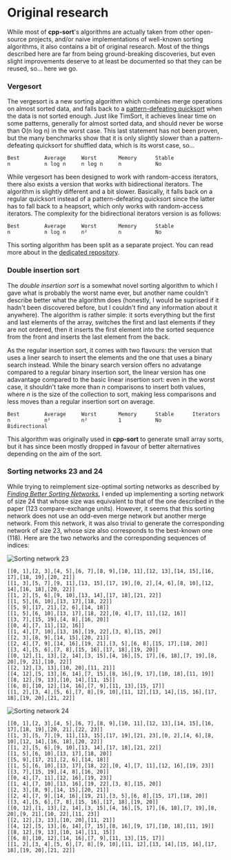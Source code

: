 # Original research

While most of **cpp-sort**'s algorithms are actually taken from other open-source
projects, and/or naive implementations of well-known sorting algorithms, it also
contains a bit of original research. Most of the things described here are far from
being ground-breaking discoveries, but even slight improvements deserve to at least
be documented so that they can be reused, so... here we go.

### Vergesort

The vergesort is a new sorting algorithm which combines merge operations on almost
sorted data, and falls back to a [pattern-defeating quicksort](https://github.com/orlp/pdqsort)
when the data is not sorted enough. Just like TimSort, it achieves linear time on
some patterns, generally for almost sorted data, and should never be worse than
O(n log n) in the worst case. This last statement has not been proven, but the many
benchmarks show that it is only slightly slower than a pattern-defeating quicksort
for shuffled data, which is its worst case, so...

    Best        Average     Worst       Memory      Stable
    n           n log n     n log n     n           No

While vergesort has been designed to work with random-access iterators, there also
exists a version that works with bidirectional iterators. The algorithm is slightly
different and a bit slower. Basically, it falls back on a regular quicksort instead
of a pattern-defeating quicksort since the latter has to fall back to a heapsort,
which only works with random-access iterators. The complexity for the bidirectional
iterators version is as follows:

    Best        Average     Worst       Memory      Stable
    n           n log n     n²          n           No

This sorting algorithm has been split as a separate project. You can read more
about in the [dedicated repository](https://github.com/Morwenn/vergesort).

### Double insertion sort

The *double insertion sort* is a somewhat novel sorting algorithm to which I gave
what is probably the worst name ever, but another name couldn't describe better
what the algorithm does (honestly, I would be suprised if it hadn't been discovered
before, but I couldn't find any information about it anywhere). The algorithm is
rather simple: it sorts everything but the first and last elements of the array,
switches the first and last elements if they are not ordered, then it inserts the
first element into the sorted sequence from the front and inserts the last element
from the back.

As the regular insertion sort, it comes with two flavours: the version that uses a
liner search to insert the elements and the one that uses a binary search instead.
While the binary search version offers no advatange compared to a regular binary
insertion sort, the linear version has one adavantage compared to the basic linear
insertion sort: even in the worst case, it shouldn't take more than *n* comparisons
to insert both values, where *n* is the size of the collection to sort, making less
comparisons and less moves than a regular insertion sort on average.

    Best        Average     Worst       Memory      Stable      Iterators
    n           n²          n²          1           No          Bidirectional

This algorithm was originally used in **cpp-sort** to generate small array sorts,
but it has since been mostly dropped in favour of better alternatives depending on
the aim of the sort.

### Sorting networks 23 and 24

While trying to reimplement size-optimal sorting networks as described by [*Finding
Better Sorting Networks*](https://etd.ohiolink.edu/!etd.send_file?accession=kent1239814529),
I ended up implementing a sorting network of size 24 that whose size was equivalent
to that of the one described in the paper (123 compare-exchange units). However, it
seems that this sorting network does not use an odd-even merge network but another
merge network. From this network, it was also trivial to generate the corresponding
network of size 23, whose size also corresponds to the best-known one (118). Here
are the two networks and the corresponding sequences of indices:

![Sorting network 23](http://i.imgur.com/OAocUyG.png)

    [[0, 1],[2, 3],[4, 5],[6, 7],[8, 9],[10, 11],[12, 13],[14, 15],[16, 17],[18, 19],[20, 21]]
    [[1, 3],[5, 7],[9, 11],[13, 15],[17, 19],[0, 2],[4, 6],[8, 10],[12, 14],[16, 18],[20, 22]]
    [[1, 2],[5, 6],[9, 10],[13, 14],[17, 18],[21, 22]]
    [[1, 5],[6, 10],[13, 17],[18, 22]]
    [[5, 9],[17, 21],[2, 6],[14, 18]]
    [[1, 5],[6, 10],[13, 17],[18, 22],[0, 4],[7, 11],[12, 16]]
    [[3, 7],[15, 19],[4, 8],[16, 20]]
    [[0, 4],[7, 11],[12, 16]]
    [[1, 4],[7, 10],[13, 16],[19, 22],[3, 8],[15, 20]]
    [[2, 3],[8, 9],[14, 15],[20, 21]]
    [[2, 4],[7, 9],[14, 16],[19, 21],[3, 5],[6, 8],[15, 17],[18, 20]]
    [[3, 4],[5, 6],[7, 8],[15, 16],[17, 18],[19, 20]]
    [[0, 12],[1, 13],[2, 14],[3, 15],[4, 16],[5, 17],[6, 18],[7, 19],[8, 20],[9, 21],[10, 22]]
    [[2, 12],[3, 13],[10, 20],[11, 21]]
    [[4, 12],[5, 13],[6, 14],[7, 15],[8, 16],[9, 17],[10, 18],[11, 19]]
    [[8, 12],[9, 13],[10, 14],[11, 15]]
    [[6, 8],[10, 12],[14, 16],[7, 9],[11, 13],[15, 17]]
    [[1, 2],[3, 4],[5, 6],[7, 8],[9, 10],[11, 12],[13, 14],[15, 16],[17, 18],[19, 20],[21, 22]]

![Sorting network 24](http://i.imgur.com/pxc1ml6.png)

    [[0, 1],[2, 3],[4, 5],[6, 7],[8, 9],[10, 11],[12, 13],[14, 15],[16, 17],[18, 19],[20, 21],[22, 23]]
    [[1, 3],[5, 7],[9, 11],[13, 15],[17, 19],[21, 23],[0, 2],[4, 6],[8, 10],[12, 14],[16, 18],[20, 22]]
    [[1, 2],[5, 6],[9, 10],[13, 14],[17, 18],[21, 22]]
    [[1, 5],[6, 10],[13, 17],[18, 20]]
    [[5, 9],[17, 21],[2, 6],[14, 18]]
    [[1, 5],[6, 10],[13, 17],[18, 22],[0, 4],[7, 11],[12, 16],[19, 23]]
    [[3, 7],[15, 19],[4, 8],[16, 20]]
    [[0, 4],[7, 11],[12, 16],[19, 23]]
    [[1, 4],[7, 10],[13, 16],[19, 22],[3, 8],[15, 20]]
    [[2, 3],[8, 9],[14, 15],[20, 21]]
    [[2, 4],[7, 9],[14, 16],[19, 21],[3, 5],[6, 8],[15, 17],[18, 20]]
    [[3, 4],[5, 6],[7, 8],[15, 16],[17, 18],[19, 20]]
    [[0, 12],[1, 13],[2, 14],[3, 15],[4, 16],[5, 17],[6, 18],[7, 19],[8, 20],[9, 21],[10, 22],[11, 23]]
    [[2, 12],[3, 13],[10, 20],[11, 21]]
    [[4, 12],[5, 13],[6, 14],[7, 15],[8, 16],[9, 17],[10, 18],[11, 19]]
    [[8, 12],[9, 13],[10, 14],[11, 15]]
    [[6, 8],[10, 12],[14, 16],[7, 9],[11, 13],[15, 17]]
    [[1, 2],[3, 4],[5, 6],[7, 8],[9, 10],[11, 12],[13, 14],[15, 16],[17, 18],[19, 20],[21, 22]]
